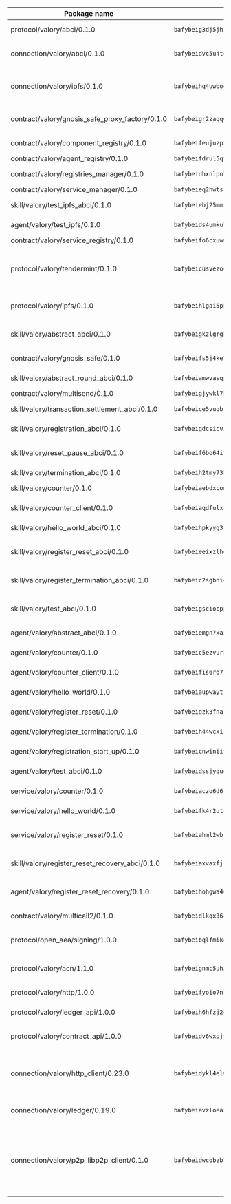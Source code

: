 | Package name                                                  | Package hash                                                  | Description                                                                                                                |
| ------------------------------------------------------------- | ------------------------------------------------------------- | -------------------------------------------------------------------------------------------------------------------------- |
| protocol/valory/abci/0.1.0                                    | `bafybeig3dj5jhsowlvg3t73kgobf6xn4nka7rkttakdb2gwsg5bp7rt7q4` | A protocol for ABCI requests and responses.                                                                                |
| connection/valory/abci/0.1.0                                  | `bafybeidvc5u4tgyi33t6md5mgw3o3xhxp3ok5lx2o7bv3upompeddqh7pq` | connection to wrap communication with an ABCI server.                                                                      |
| connection/valory/ipfs/0.1.0                                  | `bafybeihq4uwboe5pcd3n6i75jghsxp5ta6hb6v75qxco2zof36goia3bc4` | A connection responsible for uploading and downloading files from IPFS.                                                    |
| contract/valory/gnosis_safe_proxy_factory/0.1.0               | `bafybeigr2zaqqwm557bzi57gxvwhvjfpdlotf5jw5nye677vvd636d6ski` | Gnosis Safe proxy factory (GnosisSafeProxyFactory) contract                                                                |
| contract/valory/component_registry/0.1.0                      | `bafybeifeujuzp56zzdhyvxitnaakqetcqhbqr2x6jxnhj7ahzm7pb2y7uy` | Component registry contract                                                                                                |
| contract/valory/agent_registry/0.1.0                          | `bafybeifdrul5qvk5hj4ggy63ff3smt6wc4c67srnqxxfpbz3jsgbpuavgy` | Agent registry contract                                                                                                    |
| contract/valory/registries_manager/0.1.0                      | `bafybeidhxnlpn7slku4swdeq4iw73b67tm4utlux7i7hdnhg6w7fxylylq` | Registries Manager contract                                                                                                |
| contract/valory/service_manager/0.1.0                         | `bafybeieq2hwtsf7pjyt4bv75tkluhunammvoannzrwhnbl3oc2felg4adi` | Service Manager contract                                                                                                   |
| skill/valory/test_ipfs_abci/0.1.0                             | `bafybeiebj25mmuki6qakpvk7qrzj645qv5j34gsxk4nc33iqcznwsosk4y` | IPFS e2e testing application.                                                                                              |
| agent/valory/test_ipfs/0.1.0                                  | `bafybeids4umku7nqpwpj4syrgtkqlsi4xn77h7vss2uiuoag2aplpfvbaa` | Agent for testing the ABCI connection.                                                                                     |
| contract/valory/service_registry/0.1.0                        | `bafybeifo6cxuwwngj2eaq2lo6v5wp6u6jmravfy3dnjisauy5cenbenxby` | Service Registry contract                                                                                                  |
| protocol/valory/tendermint/0.1.0                              | `bafybeicusvezoqlmyt6iqomcbwaz3xkhk2qf3d56q5zprmj3xdxfy64k54` | A protocol for communication between two AEAs to share tendermint configuration details.                                   |
| protocol/valory/ipfs/0.1.0                                    | `bafybeihlgai5pbmkb6mjhvgy4gkql5uvpwvxbpdowczgz4ovxat6vajrq4` | A protocol specification for IPFS requests and responses.                                                                  |
| skill/valory/abstract_abci/0.1.0                              | `bafybeigkzlgrgb4ijk6m4mjhdbeohpzemmhk63z56f6ex2nr2waj74ksv4` | The abci skill provides a template of an ABCI application.                                                                 |
| contract/valory/gnosis_safe/0.1.0                             | `bafybeifs5j4ke7xqrakxpst42olwdxrvmcojtd2drts3h6l3wzpvvklxnq` | Gnosis Safe (GnosisSafeL2) contract                                                                                        |
| skill/valory/abstract_round_abci/0.1.0                        | `bafybeiamwvasqp73i6zw6b3ikw7ti6il744xbkiwazfgspn35rovmxepam` | abstract round-based ABCI application                                                                                      |
| contract/valory/multisend/0.1.0                               | `bafybeigjywkl7hydjsrkogob3xebj2ifhqwmfhhxoeyrndzhhxi5u6amey` | MultiSend contract                                                                                                         |
| skill/valory/transaction_settlement_abci/0.1.0                | `bafybeice5vuqbjle527wjkmcpxbrarirt6tzo4xzux5kl4lronjq63xdkq` | ABCI application for transaction settlement.                                                                               |
| skill/valory/registration_abci/0.1.0                          | `bafybeigdcsicvxdc4bylvycc5psd54f2bjixiz5yhhrcsnzracj4w2ploa` | ABCI application for common apps.                                                                                          |
| skill/valory/reset_pause_abci/0.1.0                           | `bafybeif6bo64it2s4qq5yzgtnjl3dmdr2gpsde34xepwtncfxrwedmnq7q` | ABCI application for resetting and pausing app executions.                                                                 |
| skill/valory/termination_abci/0.1.0                           | `bafybeih2tmy73hpwgqzeieaebazh4ktdidaua5ezkozv7i6aev4zmfsope` | Termination skill.                                                                                                         |
| skill/valory/counter/0.1.0                                    | `bafybeiaebdxcomrsh3wakd6upuskoc2hqxvs7tddcrdhv3mi7hk5pycbbi` | The ABCI Counter application example.                                                                                      |
| skill/valory/counter_client/0.1.0                             | `bafybeiaqdfulxamdshw7fykfkqvkpvjb5bnmhv7ffrjiwdi4ktiulklx6q` | A client for the ABCI counter application.                                                                                 |
| skill/valory/hello_world_abci/0.1.0                           | `bafybeihpkyyg3fiuppblw5h4vn5m6zxq5cr5bj77mszrz223hrsvniscve` | Hello World ABCI application.                                                                                              |
| skill/valory/register_reset_abci/0.1.0                        | `bafybeieeixzlheh5waaasebqchpfozpcfpikmlfvb2hf2qnka4knk2esyi` | ABCI application for dummy skill that registers and resets                                                                 |
| skill/valory/register_termination_abci/0.1.0                  | `bafybeic2sgbni4yzpbdvwiekrgjhec627hlpo5ktbdszl6z3hrkbrz3zlu` | ABCI application for dummy skill that registers and resets                                                                 |
| skill/valory/test_abci/0.1.0                                  | `bafybeigsciocppmypz6r76f5ttlgdpprnlqevb6jdlwkbi445kfaopd32a` | ABCI application for testing the ABCI connection.                                                                          |
| agent/valory/abstract_abci/0.1.0                              | `bafybeiemgn7xaxoe6ib25x2huen3cgby6yzgvvcjcyzhiifzkdnyv7f3ti` | The abstract ABCI AEA - for testing purposes only.                                                                         |
| agent/valory/counter/0.1.0                                    | `bafybeic5ezvurh726qhnnnyjpdt4tydzhm3xpmyzbxwhfmhhoyfgih54i4` | The ABCI Counter example as an AEA                                                                                         |
| agent/valory/counter_client/0.1.0                             | `bafybeifis6ro77tt5waflqstljfmyy5rg3w6sjg3jweonh2mchzig7jp3i` | The ABCI Counter example as an AEA                                                                                         |
| agent/valory/hello_world/0.1.0                                | `bafybeiaupwaytj4sh4xxchtw3ntlaesipt2bt4nohuqe2f4xh736dtglhu` | Hello World ABCI example.                                                                                                  |
| agent/valory/register_reset/0.1.0                             | `bafybeidzk3fnas7ihraszf3asn5n4zzrdhdkyxq4awugj7e6lwc7emlxkm` | Register reset to replicate Tendermint issue.                                                                              |
| agent/valory/register_termination/0.1.0                       | `bafybeih44wcxizpwl4w6uklruv2fsim25pwrc4gm2aq2zbr2mqgrt6g7ti` | Register terminate to test the termination feature.                                                                        |
| agent/valory/registration_start_up/0.1.0                      | `bafybeicnwiniivcsidagsadcn64g6b7cgtvucamv2xh3mbh4buahsxu4ri` | Registration start-up ABCI example.                                                                                        |
| agent/valory/test_abci/0.1.0                                  | `bafybeidssjyqugrlrt7rd7uvecx62jda4b4s7uzmkt47wyijrh3k57kuwu` | Agent for testing the ABCI connection.                                                                                     |
| service/valory/counter/0.1.0                                  | `bafybeiaczo6d6cepp6souyuq7tjkvj77lzgme5ejgsktifks6cwjhb3s4i` | A set of agents incrementing a counter                                                                                     |
| service/valory/hello_world/0.1.0                              | `bafybeifk4r2utcrs4u7ctwunlkl3mrk33l4774afm2mvyarzylljnlx524` | A simple demonstration of a simple ABCI application                                                                        |
| service/valory/register_reset/0.1.0                           | `bafybeiahml2wbjsifzqvrojrgxiuv472mgy5woj6veyrjbssys5hd62724` | Test and debug tendermint reset mechanism.                                                                                 |
| skill/valory/register_reset_recovery_abci/0.1.0               | `bafybeiaxvaxfjrov3xm2wqqzz5gstr75dcm5balfggm6zl6ulbvsruxycu` | ABCI application for dummy skill that registers and resets                                                                 |
| agent/valory/register_reset_recovery/0.1.0                    | `bafybeihohgwa46i7ravrqtjxgo5qtzhyqmiw3bpcrwxicekss63fbhcuzm` | Agent to showcase hard reset as a recovery mechanism.                                                                      |
| contract/valory/multicall2/0.1.0                              | `bafybeidlkqx364jhqjh7wrdkc554tvdwvag3jwv2lpciqtzj3n5ltrzb2a` | The MakerDAO multicall2 contract.                                                                                          |
| protocol/open_aea/signing/1.0.0                               | `bafybeibqlfmikg5hk4phzak6gqzhpkt6akckx7xppbp53mvwt6r73h7tk4` | A protocol for communication between skills and decision maker.                                                            |
| protocol/valory/acn/1.1.0                                     | `bafybeignmc5uh3vgpuckljcj2tgg7hdqyytkm6m5b6v6mxtazdcvubibva` | The protocol used for envelope delivery on the ACN.                                                                        |
| protocol/valory/http/1.0.0                                    | `bafybeifyoio7nlh5zzyn5yz7krkou56l22to3cwg7gw5v5o3vxwklibhty` | A protocol for HTTP requests and responses.                                                                                |
| protocol/valory/ledger_api/1.0.0                              | `bafybeih6hfzj2obw5oajnt6ng6355edgvi5ngoaub44vpuszqoplfvyaom` | A protocol for ledger APIs requests and responses.                                                                         |
| protocol/valory/contract_api/1.0.0                            | `bafybeidv6wxpjyb2sdyibnmmum45et4zcla6tl63bnol6ztyoqvpl4spmy` | A protocol for contract APIs requests and responses.                                                                       |
| connection/valory/http_client/0.23.0                          | `bafybeidykl4elwbcjkqn32wt5h4h7tlpeqovrcq3c5bcplt6nhpznhgczi` | The HTTP_client connection that wraps a web-based client connecting to a RESTful API specification.                        |
| connection/valory/ledger/0.19.0                               | `bafybeiavzloea5rtoxfdqjuexkqzpgbq73n4sl6af2vwa4bv2wd22qigyi` | A connection to interact with any ledger API and contract API.                                                             |
| connection/valory/p2p_libp2p_client/0.1.0                     | `bafybeidwcobzb7ut3efegoedad7jfckvt2n6prcmd4g7xnkm6hp6aafrva` | The libp2p client connection implements a tcp connection to a running libp2p node as a traffic delegate to send/receive envelopes to/from agents in the DHT. |
